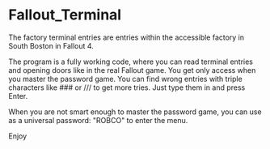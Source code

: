 # Fallout_Terminal

The factory terminal entries are entries within the accessible factory in South Boston in Fallout 4. 

The program is a fully working code, where you can read terminal entries and opening doors like in the real Fallout game. You get only access when you master the password game. 
You can find wrong entries with triple characters like ### or /// to get more tries. Just type them in and press Enter.

When you are not smart enough to master the password game,
you can use as a universal password:
"ROBCO"
to enter the menu.

Enjoy